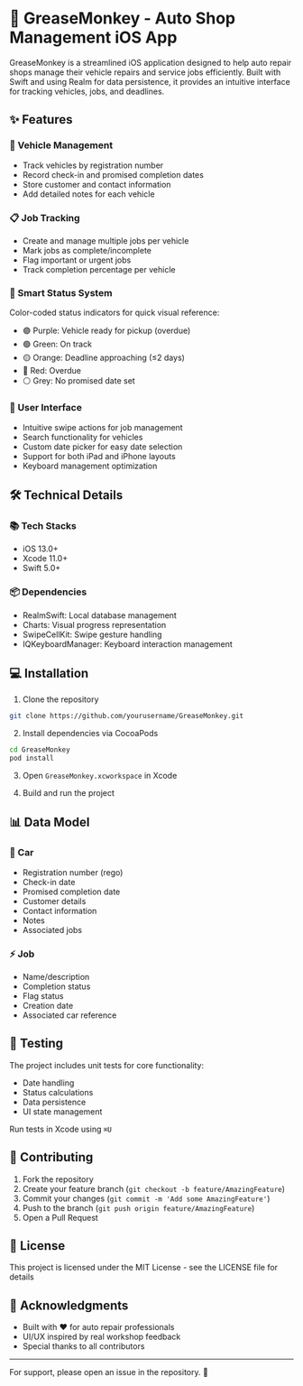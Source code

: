 # 🔧 GreaseMonkey - Auto Shop Management iOS App

GreaseMonkey is a streamlined iOS application designed to help auto repair shops manage their vehicle repairs and service jobs efficiently. Built with Swift and using Realm for data persistence, it provides an intuitive interface for tracking vehicles, jobs, and deadlines.

## ✨ Features

### 🚗 Vehicle Management
- Track vehicles by registration number
- Record check-in and promised completion dates
- Store customer and contact information
- Add detailed notes for each vehicle

### 📋 Job Tracking
- Create and manage multiple jobs per vehicle
- Mark jobs as complete/incomplete
- Flag important or urgent jobs
- Track completion percentage per vehicle

### 🎨 Smart Status System
Color-coded status indicators for quick visual reference:
- 🟣 Purple: Vehicle ready for pickup (overdue)
- 🟢 Green: On track
- 🟡 Orange: Deadline approaching (≤2 days)
- 🔴 Red: Overdue
- ⚪ Grey: No promised date set

### 📱 User Interface
- Intuitive swipe actions for job management
- Search functionality for vehicles
- Custom date picker for easy date selection
- Support for both iPad and iPhone layouts
- Keyboard management optimization

## 🛠️ Technical Details

### 📚 Tech Stacks
- iOS 13.0+
- Xcode 11.0+
- Swift 5.0+

### 📦 Dependencies
- RealmSwift: Local database management
- Charts: Visual progress representation
- SwipeCellKit: Swipe gesture handling
- IQKeyboardManager: Keyboard interaction management

## 💻 Installation

1. Clone the repository
```bash
git clone https://github.com/yourusername/GreaseMonkey.git
```

2. Install dependencies via CocoaPods
```bash
cd GreaseMonkey
pod install
```

3. Open `GreaseMonkey.xcworkspace` in Xcode

4. Build and run the project

## 📊 Data Model

### 🚙 Car
- Registration number (rego)
- Check-in date
- Promised completion date
- Customer details
- Contact information
- Notes
- Associated jobs

### ⚡ Job
- Name/description
- Completion status
- Flag status
- Creation date
- Associated car reference

## 🧪 Testing

The project includes unit tests for core functionality:
- Date handling
- Status calculations
- Data persistence
- UI state management

Run tests in Xcode using `⌘U`

## 🤝 Contributing

1. Fork the repository
2. Create your feature branch (`git checkout -b feature/AmazingFeature`)
3. Commit your changes (`git commit -m 'Add some AmazingFeature'`)
4. Push to the branch (`git push origin feature/AmazingFeature`)
5. Open a Pull Request

## 📄 License

This project is licensed under the MIT License - see the LICENSE file for details

## 🙏 Acknowledgments

- Built with ❤️ for auto repair professionals
- UI/UX inspired by real workshop feedback
- Special thanks to all contributors

---

For support, please open an issue in the repository. 💬 